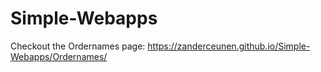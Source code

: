 # Simple-Webapps
Checkout the Ordernames page:
https://zanderceunen.github.io/Simple-Webapps/Ordernames/
